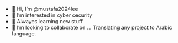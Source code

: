 - 👋 Hi, I’m @mustafa2024lee
- 👀 I’m interested in cyber cecurity
- 🌱 Alwayes learning new stuff
- 💞️ I’m looking to collaborate on ... Translating any project to Arabic language.

<!---
mustafa2024lee/mustafa2024lee is a ✨ special ✨ repository because its `README.md` (this file) appears on your GitHub profile.
You can click the Preview link to take a look at your changes.
--->
